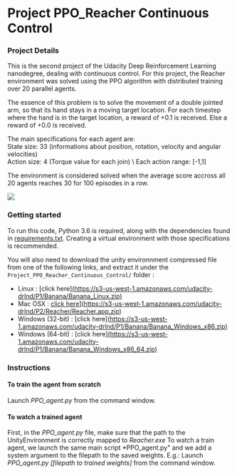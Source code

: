 # Project PPO_Reacher Continuous Control

### Project Details

This is the second project of the Udacity Deep Reinforcement Learning nanodegree, dealing with continuous control.
For this project, the Reacher environment was solved using the PPO algorithm with distributed training over 20 parallel agents.

The essence of this problem is to solve the movement of a double jointed arm, so that its hand stays in a moving target location. For each timestep where the hand is in the target location, a reward of +0.1 is received. Else a reward of +0.0 is received.

The main specifications for each agent are: \
State size: 33 (informations about position, rotation, velocity and angular velocities) \
Action size: 4 (Torque value for each join) \ 
Each action range: [-1,1] 

The environment is considered solved when the average score accross all 20 agents reaches 30 for 100 episodes in a row.

![](images/Reacher_g1.gif)

### Getting started

To run this code, Python 3.6 is required, along with the dependencies found in [requirements.txt](https://github.com/Matlal033/Project_DDQN_Banana_Navigation/edit/main/requirements.txt).
Creating a virtual environment with those specifications is recommended.

You will also need to download the unity environnment compressed file from one of the following links, and extract it under the `Project_PPO_Reacher_Continuous_Control/` folder :

- Linux : [click here][(https://s3-us-west-1.amazonaws.com/udacity-drlnd/P1/Banana/Banana_Linux.zip)](https://s3-us-west-1.amazonaws.com/udacity-drlnd/P2/Reacher/Reacher_Linux.zip)
- Mac OSX : [click here](https://s3-us-west-1.amazonaws.com/udacity-drlnd/P1/Banana/Banana.app.zip)](https://s3-us-west-1.amazonaws.com/udacity-drlnd/P2/Reacher/Reacher.app.zip)
- Windows (32-bit) : [click here][(https://s3-us-west-1.amazonaws.com/udacity-drlnd/P1/Banana/Banana_Windows_x86.zip)](https://s3-us-west-1.amazonaws.com/udacity-drlnd/P2/Reacher/Reacher_Windows_x86.zip)
- Windows (64-bit) : [click here][(https://s3-us-west-1.amazonaws.com/udacity-drlnd/P1/Banana/Banana_Windows_x86_64.zip)](https://s3-us-west-1.amazonaws.com/udacity-drlnd/P2/Reacher/Reacher_Windows_x86_64.zip)

### Instructions

#### To train the agent from scratch

Launch *PPO_agent.py* from the command window.

#### To watch a trained agent

First, in the *PPO_agent.py* file, make sure that the path to the UnityEnvironment is correctly mapped to *Reacher.exe*
To watch a train agent, we launch the same main script *PPO_agent.py" and we add a system argument to the filepath to the saved weights.
E.g.: Launch *PPO_agent.py [filepath to trained weights]* from the command window.

